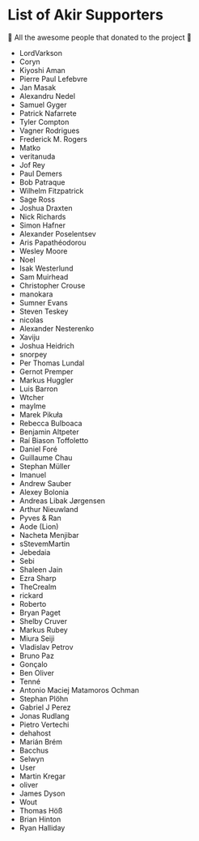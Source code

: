 # List of Akir Supporters

:tada: All the awesome people that donated to the project :tada:

* LordVarkson
* Coryn
* Kiyoshi Aman
* Pierre Paul Lefebvre
* Jan Masak
* Alexandru Nedel
* Samuel Gyger
* Patrick Nafarrete
* Tyler Compton
* Vagner Rodrigues
* Frederick M. Rogers
* Matko
* veritanuda
* Jof Rey
* Paul Demers
* Bob Patraque
* Wilhelm Fitzpatrick
* Sage Ross
* Joshua Draxten
* Nick Richards
* Simon Hafner
* Alexander Poselentsev
* Aris Papathéodorou
* Wesley Moore
* Noel
* Isak Westerlund
* Sam Muirhead
* Christopher Crouse
* manokara
* Sumner Evans
* Steven Teskey
* nicolas
* Alexander Nesterenko
* Xaviju
* Joshua Heidrich
* snorpey
* Per Thomas Lundal
* Gernot Premper
* Markus Huggler
* Luis Barron
* Wtcher
* maylme
* Marek Pikuła
* Rebecca Bulboaca
* Benjamin Altpeter
* Raí Biason Toffoletto
* Daniel Foré
* Guillaume Chau
* Stephan Müller
* Imanuel
* Andrew Sauber
* Alexey Bolonia
* Andreas Libak Jørgensen
* Arthur Nieuwland
* Pyves & Ran
* Aode (Lion)
* Nacheta Menjibar
* sStevemMartin
* Jebedaia
* Sebi
* Shaleen Jain
* Ezra Sharp
* TheCrealm
* rickard
* Roberto
* Bryan Paget
* Shelby Cruver
* Markus Rubey
* Miura Seiji
* Vladislav Petrov
* Bruno Paz
* Gonçalo
* Ben Oliver
* Tenné
* Antonio Maciej Matamoros Ochman
* Stephan Plöhn
* Gabriel J Perez
* Jonas Rudlang
* Pietro Vertechi
* dehahost
* Marián Brém
* Bacchus
* Selwyn
* User
* Martin Kregar
* oliver
* James Dyson
* Wout
* Thomas Höß
* Brian Hinton
* Ryan Halliday
